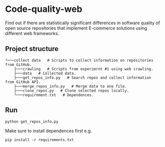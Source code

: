 # Code-quality-web
Find out if  there are statistically significant differences in software quality of open source repositories that implement E-commerce solutions using different web frameworks.

## Project structure

``` 
└───collect data   # Scripts to collect information on repositories from GitHub.
    ├───crawling   # Scripts from experimrnt #1 using web crawling.
    ├───data   # Collected data.
    ├───get_repos_info.py   # Search repos and collect information from GitHub API.
    ├───merge_repos_info.py   # Merge data to one file.
    ├───clone_repos.py   # Clone selected repos locally.
    └───requirement.txt   # Dependences.
```

## Run 


``` 
python get_repos_info.py
```

Make sure to install dependences first e.g.

```
pip install -r requirements.txt
```




